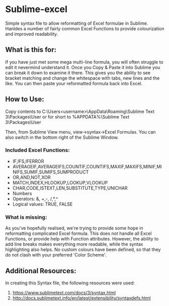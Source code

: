 # Sublime-excel
Simple syntax file to allow reformatting of Excel formulae in Sublime. Hanldes a number of fairly common Excel Functions to provide colourization and improved readability.

## What is this for:
If you have just met some mega multi-line formula, you will often struggle to edit it nevermind understand it. Once you Copy & Paste it into Sublime you can break it down to examine it there. This gives you the ability to see bracket matching and change the whitespace with tabs, new lines and the like. You can then paste your reformatted formula back into Excel.

## How to Use:
Copy contents to C:\Users\<username>\AppData\Roaming\Sublime Text 3\Packages\User
or for short to %APPDATA%\Sublime Text 3\Packages\User

Then, from Sublime View menu, view->syntax->Excel Formulas. You can also switch in the bottom right of the Sublime Window.

### Included Excel Functions:
- IF,IFS,IFERROR
- AVERAGEIF,AVERAGEIFS,COUNTIF,COUNTIFS,MAXIF,MAXIFS,MINIF,MINIFS,SUMIF,SUMIFS,SUMPRODUCT
- OR,AND,NOT,XOR
- MATCH,INDEX,HLOOKUP,LOOKUP,VLOOKUP
- CHAR,CODE,ISTEXT,LEN,SUBSTITUTE,TYPE,UNICHAR
- Numbers
- Operators: &, +,-, /,*,^
- Logical values: TRUE, FALSE

### What is missing:
As you've hopefully realised, we're trying to provide some hope in reformatting complicated Excel formula. This does not handle all Excel Functions, or provide help with Function attributes. However, the ability to add line breaks makes everything more readable, while the syntax highlighting also helps.
No custom colours have been defined, so that they do not clash with your preferred 'Color Scheme'.

## Additional Resources:
In creating this Syntax file, the following resources were used:

1. https://www.sublimetext.com/docs/3/syntax.html
2. http://docs.sublimetext.info/en/latest/extensibility/syntaxdefs.html
